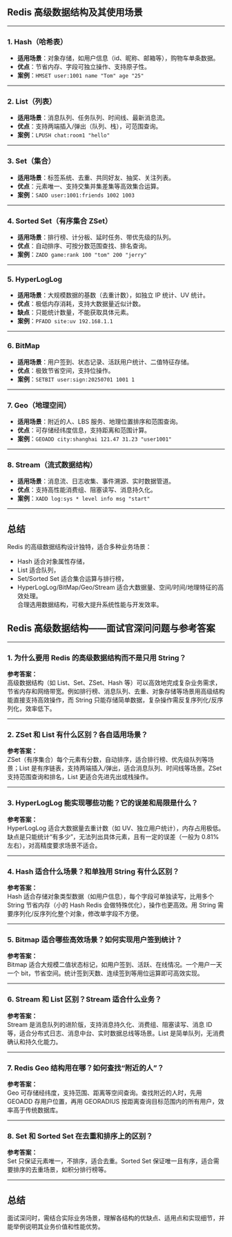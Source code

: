 ## Redis 高级数据结构及其使用场景

---

### 1. Hash（哈希表）

- **适用场景**：对象存储，如用户信息（id、昵称、邮箱等），购物车单条数据。
- **优点**：节省内存、字段可独立操作、支持原子性。
- **案例**：`HMSET user:1001 name "Tom" age "25"`

---

### 2. List（列表）

- **适用场景**：消息队列、任务队列、时间线、最新消息流。
- **优点**：支持两端插入/弹出（队列、栈），可范围查询。
- **案例**：`LPUSH chat:room1 "hello"`

---

### 3. Set（集合）

- **适用场景**：标签系统、去重、共同好友、抽奖、关注列表。
- **优点**：元素唯一、支持交集并集差集等高效集合运算。
- **案例**：`SADD user:1001:friends 1002 1003`

---

### 4. Sorted Set（有序集合 ZSet）

- **适用场景**：排行榜、计分板、延时任务、带优先级的队列。
- **优点**：自动排序、可按分数范围查找、排名查询。
- **案例**：`ZADD game:rank 100 "tom" 200 "jerry"`

---

### 5. HyperLogLog

- **适用场景**：大规模数据的基数（去重计数），如独立 IP 统计、UV 统计。
- **优点**：极低内存消耗，支持大数据量近似计数。
- **缺点**：只能统计数量，不能获取具体元素。
- **案例**：`PFADD site:uv 192.168.1.1`

---

### 6. BitMap

- **适用场景**：用户签到、状态记录、活跃用户统计、二值特征存储。
- **优点**：极致节省空间，支持位操作。
- **案例**：`SETBIT user:sign:20250701 1001 1`

---

### 7. Geo（地理空间）

- **适用场景**：附近的人、LBS 服务、地理位置排序和范围查询。
- **优点**：可存储经纬度信息，支持距离和范围计算。
- **案例**：`GEOADD city:shanghai 121.47 31.23 "user1001"`

---

### 8. Stream（流式数据结构）

- **适用场景**：消息流、日志收集、事件溯源、实时数据管道。
- **优点**：支持高性能消费组、阻塞读写、消息持久化。
- **案例**：`XADD log:sys * level info msg "start"`

---

## 总结

Redis 的高级数据结构设计独特，适合多种业务场景：  
- Hash 适合对象属性存储，  
- List 适合队列，  
- Set/Sorted Set 适合集合运算与排行榜，  
- HyperLogLog/BitMap/Geo/Stream 适合大数据量、空间/时间/地理特征的高效处理。  
  合理选用数据结构，可极大提升系统性能与开发效率。

## Redis 高级数据结构——面试官深问问题与参考答案

---

### 1. 为什么要用 Redis 的高级数据结构而不是只用 String？

**参考答案：**  
高级数据结构（如 List、Set、ZSet、Hash 等）可以高效地完成复杂业务需求，节省内存和网络带宽。例如排行榜、消息队列、去重、对象存储等场景用高级结构能直接支持高效操作，而 String 只能存储简单数据，复杂操作需反复序列化/反序列化，效率低下。

---

### 2. ZSet 和 List 有什么区别？各自适用场景？

**参考答案：**  
ZSet（有序集合）每个元素有分数，自动排序，适合排行榜、优先级队列等场景；List 是有序链表，支持两端插入/弹出，适合消息队列、时间线等场景。ZSet 支持范围查询和排名，List 更适合先进先出或栈操作。

---

### 3. HyperLogLog 能实现哪些功能？它的误差和局限是什么？

**参考答案：**  
HyperLogLog 适合大数据量去重计数（如 UV、独立用户统计），内存占用极低。缺点是只能统计“有多少”，无法列出具体元素，且有一定的误差（一般为 0.81% 左右），对高精度要求场景不适合。

---

### 4. Hash 适合什么场景？和单独用 String 有什么区别？

**参考答案：**  
Hash 适合存储对象类型数据（如用户信息），每个字段可单独读写，比用多个 String 节省内存（小的 Hash Redis 会做特殊优化），操作也更高效。用 String 需要序列化/反序列化整个对象，修改单字段不方便。

---

### 5. Bitmap 适合哪些高效场景？如何实现用户签到统计？

**参考答案：**  
Bitmap 适合大规模二值状态标记，如用户签到、活跃、在线情况。一个用户一天一个 bit，节省空间。统计签到天数、连续签到等用位运算即可高效实现。

---

### 6. Stream 和 List 区别？Stream 适合什么业务？

**参考答案：**  
Stream 是消息队列的进阶版，支持消息持久化、消费组、阻塞读写、消息 ID 等，适合分布式日志、消息中台、实时数据总线等场景。List 是简单队列，无消费确认和持久化能力。

---

### 7. Redis Geo 结构用在哪？如何查找“附近的人”？

**参考答案：**  
Geo 可存储经纬度，支持范围、距离等空间查询。查找附近的人时，先用 GEOADD 存用户位置，再用 GEORADIUS 按距离查询目标范围内的所有用户，效率高于传统数据库。

---

### 8. Set 和 Sorted Set 在去重和排序上的区别？

**参考答案：**  
Set 只保证元素唯一，不排序，适合去重。Sorted Set 保证唯一且有序，适合需要排序的去重场景，如积分排行榜等。

---

## 总结

面试深问时，需结合实际业务场景，理解各结构的优缺点、适用点和实现细节，并能举例说明其业务价值和性能优势。